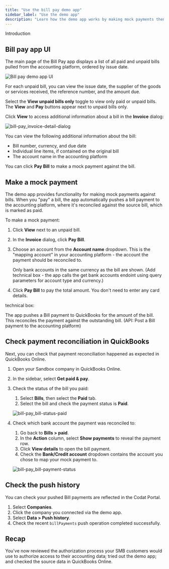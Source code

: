 ```yaml
---
title: "Use the bill pay demo app"
sidebar_label: "Use the demo app"
description: "Learn how the demo app works by making mock payments then checking the source data in QuickBooks Online."
---
```


Introduction

## Bill pay app UI

The main page of the Bill Pay app displays a list of all paid and unpaid bills pulled from the accounting platform, ordered by issue date. 

![Bill pay demo app UI](/img/use-cases/bill-pay/bill-pay_demo-bill-interface.png "The Bill pay demo app UI.")

For each unpaid bill, you can view the issue date, the supplier of the goods or services received, the reference number, and the amount due.

Select the **View unpaid bills only** toggle to view only paid or unpaid bills. The **View** and **Pay** buttons appear next to unpaid bills only.

Click **View** to access additional information about a bill in the **Invoice** dialog:

![bill-pay_invoice-detail-dialog](/img/use-cases/bill-pay/bill-pay_invoice-detail-dialog.png "The Invoice dialog shows additional information about an unpaid bill.")

You can view the following additional information about the bill:

- Bill number, currency, and due date
- Individual line items, if contained on the original bill
- The account name in the accounting platform

You can click **Pay Bill** to make a mock payment against the bill.

## Make a mock payment

The demo app provides functionality for making mock payments against bills. When you "pay" a bill, the app automatically pushes a bill payment to the accounting platform, where it's reconciled against the source bill, which is marked as paid.

To make a mock payment:

1. Click **View** next to an unpaid bill.
2. In the **Invoice** dialog, click **Pay Bill**.
3. Choose an account from the **Account name** dropdown. This is the "mapping account" in your accounting platform -  the account the payment should be reconciled to.

   Only bank accounts in the same currency as the bill are shown. (Add technical box - the app calls the get bank accounts endoint using query parameters for account type and currency.)

4. Click **Pay Bill** to pay the total amount. You don't need to enter any card details.

technical box:

The app pushes a Bill payment to QuickBooks for the amount of the bill. This reconciles the payment against the outstanding bill.
(API: Post a Bill payment to the accounting platform)

## Check payment reconciliation in QuickBooks

Next, you can check that payment reconciliation happened as expected in QuickBooks Online.

1. Open your Sandbox company in QuickBooks Online.

2. In the sidebar, select **Get paid & pay**.

3. Check the status of the bill you paid:
   1. Select **Bills**, then select the **Paid** tab.
   3. Select the bill and check the payment status is **Paid**.
   
   ![bill-pay_bill-status-paid](/img/use-cases/bill-pay/bill-pay_qbo-sandbox-company-bill-status-of-paid.png "A bill in QBO with a status of PAID.")

7. Check which bank account the payment was reconciled to:
   1. Go back to **Bills > paid**.
   2. In the **Action** column, select **Show payments** to reveal the payment row.
   3. Click **View details** to open the bill payment.
   4. Check the **Bank/Credit account** dropdown contains the account you chose to map your mock payment to.
   
   ![bill-pay_bill-payment-status](/img/use-cases/bill-pay/bill-pay_bill-payment-mapping-account.png "A bill payment in QBO showing the Checking account in the Bank/Credit account dropdown.")

## Check the push history

You can check your pushed Bill payments are reflected in the Codat Portal.

1. Select **Companies**.
2. Click the company you connected via the demo app.
3. Select **Data > Push history**.
4. Check the recent  `billPayments` push operation completed successfully.

## Recap

You've now reviewed the authorization process your SMB customers would use to authorize access to their accounting data; tried out the demo app; and checked the source data in QuickBooks Online.